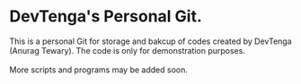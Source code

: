 # DevTenga's Personal Git.

This is a personal Git for storage and bakcup of codes created by DevTenga (Anurag Tewary). The code is only for demonstration purposes. <br>  
More scripts and programs may be added soon. 
